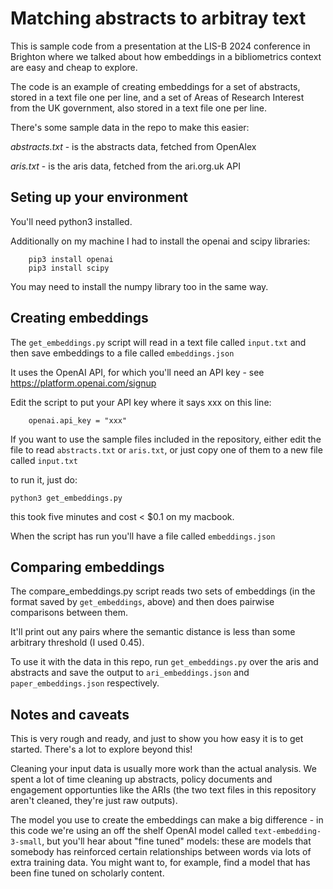 # Matching abstracts to arbitray text

This is sample code from a presentation at the LIS-B 2024 conference in Brighton where we talked about how embeddings in a bibliometrics context are easy and cheap to explore.

The code is an example of creating embeddings for a set of abstracts, stored in a text file one per line, and a set of Areas of Research Interest from the UK government, also stored in a text file one per line.

There's some sample data in the repo to make this easier:

*abstracts.txt* - is the abstracts data, fetched from OpenAlex

*aris.txt* - is the aris data, fetched from the ari.org.uk API

## Seting up your environment

You'll need python3 installed.

Additionally on my machine I had to install the openai and scipy libraries:

        pip3 install openai
        pip3 install scipy

You may need to install the numpy library too in the same way.

## Creating embeddings

The `get_embeddings.py` script will read in a text file called `input.txt` and then save embeddings to a file called `embeddings.json`

It uses the OpenAI API, for which you'll need an API key - see https://platform.openai.com/signup

Edit the script to put your API key where it says xxx on this line:

        openai.api_key = "xxx"

If you want to use the sample files included in the repository, either edit the file to read `abstracts.txt` or `aris.txt`, or just copy one of them to a new file called `input.txt`

to run it, just do:

`python3 get_embeddings.py`

this took five minutes and cost < $0.1 on my macbook.

When the script has run you'll have a file called `embeddings.json`

## Comparing embeddings

The compare_embeddings.py script reads two sets of embeddings (in the format saved by `get_embeddings`, above) and then does pairwise comparisons between them.

It'll print out any pairs where the semantic distance is less than some arbitrary threshold (I used 0.45).

To use it with the data in this repo, run `get_embeddings.py` over the aris and abstracts and save the output to `ari_embeddings.json` and `paper_embeddings.json` respectively.

## Notes and caveats

This is very rough and ready, and just to show you how easy it is to get started. There's a lot to explore beyond this!

Cleaning your input data is usually more work than the actual analysis. We spent a lot of time cleaning up abstracts, policy documents and engagement opportunties like the ARIs (the two text files in this repository aren't cleaned, they're just raw outputs).

The model you use to create the embeddings can make a big difference - in this code we're using an off the shelf OpenAI model called `text-embedding-3-small`, but you'll hear about "fine tuned" models: these are models that somebody has reinforced certain relationships between words via lots of extra training data. You might want to, for example, find a model that has been fine tuned on scholarly content.



